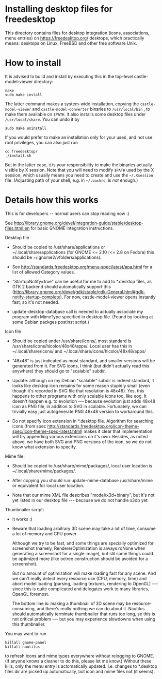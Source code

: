 # Installing desktop files for freedesktop

This directory contains files for desktop integration (icons, associations, menu entries) on https://freedesktop.org/ desktops, which practically means: desktops on Linux, FreeBSD and other free software Unix.

# How to install

It is advised to build and install by executing this in the top-level castle-model-viewer directory:

```
make
sudo make install
```

The latter command makes a system-wide installation, copying the `castle-model-viewer` and `castle-model-converter` binaries to `/usr/local/bin` , to make them available on `$PATH`. It also installs some desktop files under `/usr/local/share`. You can undo it by

```
sudo make uninstall
```

If you would prefer to make an installation only for your used, and not use root privileges, you can also just run

```
cd freedesktop/
./install.sh
```

But in the latter case, it is your responsibility to make the binaries actually visible by X session. Note that you will need to modify `$PATH` used by the X session, which usually means you need to create and use the `~/.Xsession` file. (Adjusting path of your shell, e.g. in `~/.bashrc`, is *not* enough.)

# Details how this works

This is for developers -- normal users can stop reading now :)

See http://library.gnome.org/devel/integration-guide/stable/desktop-files.html.en for basic GNOME integration instructions.

Desktop file

- Should be copied to /usr/share/applications or ~/.local/share/applications
  (for GNOME <= 2.10 (<= 2.8 on Fedora) this should be
  ~/.gnome2/vfolders/applications).

- See http://standards.freedesktop.org/menu-spec/latest/apa.html
  for a list of allowed Category values.

- "StartupNotify=true" can be useful for me to add to *.desktop files,
  as GTK 2 backend should automatically support this
  (http://library.gnome.org/devel/gdk/stable/gdk-General.html#gdk-notify-startup-complete).
  For now, castle-model-viewer opens instantly fast, so it's not needed.

- update-desktop-database call is needed to actually associate my program
  with MimeType specified in desktop file. (Found by looking at some Debian
  packges postinst script.)

Icon file

- Should be copied under /usr/share/icons/,
  most standard is /usr/share/icons/hicolor/48x48/apps/.
  Local user has this in ~/.local/share/icons/
  and ~/.local/share/icons/hicolor/48x48/apps/

- "48x48" is just indicated as most standard, and smaller versions will
  be generated from it. For SVG icons, I think (but didn't actually
  read this anywhere) they should go to "scalable" subdir.

- Update: although on my Debian "scalable" subdir is indeed standard,
  it looks like desktop icon remains for some reason stupidly small
  (even though it's recorded in SVG file that resolution is 48x48).
  Yes, this happens to other programs with only scalable icons too,
  like eog. It doesn't happen e.g. to evolution --- because evolution
  just adds 48x48 icon as PNG file, in addition to SVG in scalable.
  Fortunately, we can trivially easy just autogenerate PNG 48x48 version
  to workaround this.

- Do not specify icon extension in *.desktop file.
  Algorithm for searching icons (from spec
  http://standards.freedesktop.org/icon-theme-spec/icon-theme-spec-latest.html)
  makes it clear that implementation will try appending various extensions
  on it's own. Besides, as noted above, we have both SVG and PNG versions of
  the icon, so we do not know what extension to specify.

Mime file:

- Should be copied to /usr/share/mime/packages/,
  local user location is ~/.local/share/mime/packages/.

- After copying you should run
    update-mime-database /usr/share/mime
  or equivalent for local user location.

- Note that our mime XML file describes "model/x3d+binary", but it's
  not yet listed in our desktop file --- because we do not handle x3db yet.

Thumbnailer script:

- It works :)

- Beware that loading arbitrary 3D scene may take a lot of time,
  consume a lot of memory and CPU power.

  Although we try to be fast, and some things are specially optimized
  for screenshot (namely, RendererOptimization is always roNone when
  generating a screenshot for a single image), but stil some things
  could be optimized more (like octree construction should be avoided
  for a screenshot).

  But no amount of optimization will make loading fast for any scene.
  And we can't really detect every resource use (CPU, memory, time)
  and abort model loading (parsing, loading textures, rendering to OpenGL)
  --- since this is quite complicated and delegates work to many libraries,
  OpenGL foremost.

  The bottom line is: making a thumbnail of 3D scene may be resource-consuming,
  and there's really nothing we can do about it.
  Nautilus should automatically terminate thumbnailer that
  runs too long, so this is not critical problem --- but you may experience
  slowdowns when using this thumbnailer.

You may want to run

```
killall gnome-panel
killall nautilus
```

to refresh icons and mime types everywhere without relogging to GNOME. (If anyone knows a cleaner to do this, please let me know.) Without these kills, only the menu entry is actomatically updated. I.e. changes to *.desktop files dir are picked up automatically, but icon and mime files not (it seems).
